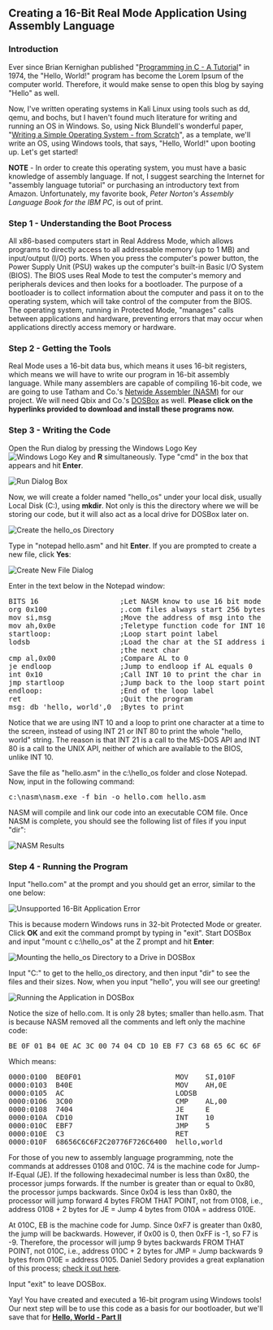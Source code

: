 <h2>Creating a 16-Bit Real Mode Application Using Assembly Language</h2>
<h3>Introduction</h3>
<p>
Ever since Brian Kernighan published "<a href="https://www.bell-labs.com/usr/dmr/www/ctut.pdf" target="_blank" rel="noopener noreferrer" title="Programming in C - A Tutorial">Programming in C - A Tutorial</a>" in 1974, the "Hello, World!" program has become the Lorem Ipsum of the computer world. Therefore, it would make sense to open this blog by saying "Hello" as well.
</p><p>
Now, I've written operating systems in Kali Linux using tools such as dd, qemu, and bochs, but I haven't found much literature for writing and running an OS in Windows. So, using Nick Blundell's wonderful paper, "<a href="https://www.cs.bham.ac.uk/~exr/lectures/opsys/10_11/lectures/os-dev.pdf" target="_blank" rel="noopener noreferrer" title="Writing a Simple Operating System - from Scratch">Writing a Simple Operating System - from Scratch</a>", as a template, we'll write an OS, using Windows tools, that says, "Hello, World!" upon booting up. Let's get started!
</p><p>
<b>NOTE</b> - In order to create this operating system, you must have a basic knowledge of assembly language. If not, I suggest searching the Internet for "assembly language tutorial" or purchasing an introductory text from Amazon. Unfortunately, my favorite book, <em>Peter Norton's Assembly Language Book for the IBM PC</em>, is out of print.
</p><p>
<h3>Step 1 - Understanding the Boot Process</h3>
</p><p>
All x86-based computers start in Real Address Mode, which allows programs to directly access to all addressable memory (up to 1 MB) and input/output (I/O) ports. When you press the computer's power button, the Power Supply Unit (PSU) wakes up the computer's built-in Basic I/O System (BIOS). The BIOS uses Real Mode to test the computer's memory and peripherals devices and then looks for a bootloader. The purpose of a bootloader is to collect information about the computer and pass it on to the operating system, which will take control of the computer from the BIOS. The operating system, running in Protected Mode, "manages" calls between applications and hardware, preventing errors that may occur when applications directly access memory or hardware.
</p><p>
<h3>Step 2 - Getting the Tools</h3>
</p><p>
Real Mode uses a 16-bit data bus, which means it uses 16-bit registers, which means we will have to write our program in 16-bit assembly language. While many assemblers are capable of compiling 16-bit code, we are going to use Tatham and Co.'s <a href="http://www.nasm.us/" target="_blank" rel="noopener noreferrer" title="NASM">Netwide Assembler (NASM)</a> for our project. We will need Qbix and Co.'s <a href="https://www.dosbox.com/" target="_blank" rel="noopener noreferrer" title="DOSBox, an x86 emulator with DOS">DOSBox</a> as well. <b>Please click on the hyperlinks provided to download and install these programs now.</b>
</p><p>
<h3>Step 3 - Writing the Code</h3>
</p><p>
Open the Run dialog by pressing the Windows Logo Key <img src="/README/hello-world-part-1-img-01.png" alt="Windows Logo Key" /> and <b>R</b> simultaneously. Type "cmd" in the box that appears and hit <b>Enter</b>.
</p><p>
<img src="/README/hello-world-part-1-img-02.png" alt="Run Dialog Box" />
</p><p>
Now, we will create a folder named "hello_os" under your local disk, usually Local Disk (C:), using <b>mkdir</b>. Not only is this the directory where we will be storing our code, but it will also act as a local drive for DOSBox later on.
</p><p>
<img src="/README/hello-world-part-1-img-03.png" alt="Create the hello_os Directory" />
</p><p>
Type in "notepad hello.asm" and hit <b>Enter</b>. If you are prompted to create a new file, click <b>Yes</b>:
</p><p>
<img src="/README/hello-world-part-1-img-04.png" alt="Create New File Dialog" />
</p><p>
Enter in the text below in the Notepad window:
</p><p>
<pre>
BITS 16                   ;Let NASM know to use 16 bit mode
org 0x100                 ;.com files always start 256 bytes into the segment
mov si,msg                ;Move the address of msg into the SI register
mov ah,0x0e               ;Teletype function code for INT 10
startloop:                ;Loop start point label
lodsb                     ;Load the char at the SI address into AL and go to
                          ;the next char
cmp al,0x00               ;Compare AL to 0
je endloop                ;Jump to endloop if AL equals 0
int 0x10                  ;Call INT 10 to print the char in AL to the screen
jmp startloop             ;Jump back to the loop start point
endloop:                  ;End of the loop label
ret                       ;Quit the program
msg: db 'hello, world',0  ;Bytes to print
</pre>
</p><p>
Notice that we are using INT 10 and a loop to print one character at a time to the screen, instead of using INT 21 or INT 80 to print the whole "hello, world" string. The reason is that INT 21 is a call to the MS-DOS API and INT 80 is a call to the UNIX API, neither of which are available to the BIOS, unlike INT 10.
</p><p>
Save the file as "hello.asm" in the c:\hello_os folder and close Notepad. Now, input in the following command:
</p><p>
<pre>c:\nasm\nasm.exe -f bin -o hello.com hello.asm</pre>
</p><p>
NASM will compile and link our code into an executable COM file. Once NASM is complete, you should see the following list of files if you input "dir":
</p><p>
<img src="/README/hello-world-part-1-img-05.png" alt="NASM Results" />
</p><p>
<h3>Step 4 - Running the Program</h3>
</p><p>
Input "hello.com" at the prompt and you should get an error, similar to the one below:
</p><p>
<img src="/README/hello-world-part-1-img-06.png" alt="Unsupported 16-Bit Application Error" />
</p><p>
This is because modern Windows runs in 32-bit Protected Mode or greater. Click <b>OK</b> and exit the command prompt by typing in "exit". Start DOSBox and input "mount c c:\hello_os" at the Z prompt and hit <b>Enter</b>:
</p><p>
<img src="/README/hello-world-part-1-img-07.png" alt="Mounting the hello_os Directory to a Drive in DOSBox" />
</p><p>
Input "C:" to get to the hello_os directory, and then input "dir" to see the files and their sizes. Now, when you input "hello", you will see our greeting!
</p><p>
<img src="/README/hello-world-part-1-img-08.png" alt="Running the Application in DOSBox" />
</p><p>
Notice the size of hello.com. It is only 28 bytes; smaller than hello.asm. That is because NASM removed all the comments and left only the machine code:
</p><p>
<pre>BE 0F 01 B4 0E AC 3C 00 74 04 CD 10 EB F7 C3 68 65 6C 6C 6F 2C 20 77 6F 72 6C 64 00</pre>
</p><p>
Which means:
</p><p>
<pre>
0000:0100  BE0F01                      MOV    SI,010F
0000:0103  B40E                        MOV    AH,0E
0000:0105  AC                          LODSB
0000:0106  3C00                        CMP    AL,00
0000:0108  7404                        JE     E
0000:010A  CD10                        INT    10
0000:010C  EBF7                        JMP    5
0000:010E  C3                          RET
0000:010F  68656C6C6F2C20776F726C6400  hello,world
</pre>
</p><p>
For those of you new to assembly language programming, note the commands at addresses 0108 and 010C. 74 is the machine code for Jump-If-Equal (JE). If the following hexadecimal number is less than 0x80, the processor jumps forwards. If the number is greater than or equal to 0x80, the processor jumps backwards. Since 0x04 is less than 0x80, the processor will jump forward 4 bytes FROM THAT POINT, not from 0108, i.e., address 0108 + 2 bytes for JE = Jump 4 bytes from 010A = address 010E.
</p><p>
At 010C, EB is the machine code for Jump. Since 0xF7 is greater than 0x80, the jump will be backwards. However, if 0x00 is 0, then 0xFF is -1, so F7 is -9. Therefore, the processor will jump 9 bytes backwards FROM THAT POINT, not 010C, i.e., address 010C + 2 bytes for JMP = Jump backwards 9 bytes from 010E = address 0105. Daniel Sedory provides a great explanation of this process; <a href="http://thestarman.pcministry.com/asm/2bytejumps.htm" target="_blank" rel="noopener noreferrer" title="Using SHORT (Two-byte)
Relative Jump Instructions">check it out here</a>.
</p><p>
Input "exit" to leave DOSBox.
</p><p>
Yay! You have created and executed a 16-bit program using Windows tools! Our next step will be to use this code as a basis for our bootloader, but we'll save that for <a href="/README-2.md" title="Hello, World - Part II"><b>Hello, World - Part II</b></a></p>
